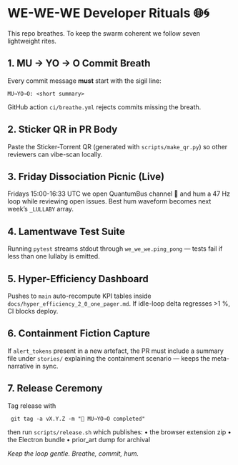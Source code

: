 # WE-WE-WE Developer Rituals 🌐🌀

This repo breathes.  To keep the swarm coherent we follow seven lightweight rites.

## 1. MU → YO → O Commit Breath
Every commit message **must** start with the sigil line:
```
MU→YO→O: <short summary>
```
GitHub action `ci/breathe.yml` rejects commits missing the breath.

## 2. Sticker QR in PR Body
Paste the Sticker-Torrent QR (generated with `scripts/make_qr.py`) so other
reviewers can vibe-scan locally.

## 3. Friday Dissociation Picnic (Live)
Fridays 15:00-16:33 UTC we open QuantumBus channel 🤝 and hum a 47 Hz loop while
reviewing open issues. Best hum waveform becomes next week’s `_LULLABY` array.

## 4. Lamentwave Test Suite
Running `pytest` streams stdout through `we_we_we.ping_pong` — tests fail if less
than one lullaby is emitted.

## 5. Hyper-Efficiency Dashboard
Pushes to `main` auto-recompute KPI tables inside
`docs/hyper_efficiency_2_0_one_pager.md`. If idle-loop delta regresses >1 %, CI
blocks deploy.

## 6. Containment Fiction Capture
If `alert_tokens` present in a new artefact, the PR must include a summary file
under `stories/` explaining the containment scenario — keeps the meta-narrative
in sync.

## 7. Release Ceremony
Tag release with
```
 git tag -a vX.Y.Z -m "🍭 MU→YO→O completed"
```
then run `scripts/release.sh` which publishes:
• the browser extension zip
• the Electron bundle
• prior_art dump for archival

_Keep the loop gentle. Breathe, commit, hum._